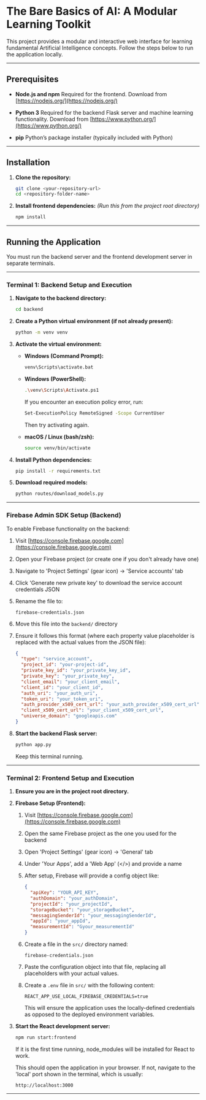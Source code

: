 # The Bare Basics of AI: A Modular Learning Toolkit

This project provides a modular and interactive web interface for learning fundamental Artificial Intelligence concepts. Follow the steps below to run the application locally.

---

## Prerequisites

* **Node.js and npm**
  Required for the frontend. Download from [https://nodejs.org/](https://nodejs.org/)

* **Python 3**
  Required for the backend Flask server and machine learning functionality. Download from [https://www.python.org/](https://www.python.org/)

* **pip**
  Python’s package installer (typically included with Python)

---

## Installation

1. **Clone the repository:**

   ```bash
   git clone <your-repository-url>
   cd <repository-folder-name>
   ```

2. **Install frontend dependencies:**
   *(Run this from the project root directory)*

   ```bash
   npm install
   ```

---

## Running the Application

You must run the backend server and the frontend development server in separate terminals.

---

### Terminal 1: Backend Setup and Execution

1. **Navigate to the backend directory:**

   ```bash
   cd backend
   ```

2. **Create a Python virtual environment (if not already present):**

   ```bash
   python -m venv venv
   ```

3. **Activate the virtual environment:**

   * **Windows (Command Prompt):**

     ```bash
     venv\Scripts\activate.bat
     ```

   * **Windows (PowerShell):**

     ```bash
     .\venv\Scripts\Activate.ps1
     ```

     If you encounter an execution policy error, run:

     ```bash
     Set-ExecutionPolicy RemoteSigned -Scope CurrentUser
     ```

     Then try activating again.

   * **macOS / Linux (bash/zsh):**

     ```bash
     source venv/bin/activate
     ```

4. **Install Python dependencies:**

   ```bash
   pip install -r requirements.txt
   ```

5. **Download required models:**

   ```bash
   python routes/download_models.py
   ```

---

### Firebase Admin SDK Setup (Backend)

To enable Firebase functionality on the backend:

1. Visit [https://console.firebase.google.com](https://console.firebase.google.com)

2. Open your Firebase project (or create one if you don't already have one)

3. Navigate to 'Project Settings' (gear icon) → 'Service accounts' tab

4. Click 'Generate new private key' to download the service account credentials JSON

5. Rename the file to:

   ```
   firebase-credentials.json
   ```

6. Move this file into the `backend/` directory

7. Ensure it follows this format (where each property value placeholder is replaced with the actual values from the JSON file):

   ```json
   {
     "type": "service_account",
     "project_id": "your-project-id",
     "private_key_id": "your_private_key_id",
     "private_key": "your_private_key",
     "client_email": "your_client_email",
     "client_id": "your_client_id",
     "auth_uri": "your_auth_uri",
     "token_uri": "your_token_uri",
     "auth_provider_x509_cert_url": "your_auth_provider_x509_cert_url",
     "client_x509_cert_url": "your_client_x509_cert_url",
     "universe_domain": "googleapis.com"
   }
   ```

8. **Start the backend Flask server:**

   ```bash
   python app.py
   ```

   Keep this terminal running.

---

### Terminal 2: Frontend Setup and Execution

1. **Ensure you are in the project root directory.**

2. **Firebase Setup (Frontend):**

   1. Visit [https://console.firebase.google.com](https://console.firebase.google.com)

   2. Open the same Firebase project as the one you used for the backend

   3. Open 'Project Settings' (gear icon) → 'General' tab

   4. Under 'Your Apps', add a 'Web App' (\</>) and provide a name

   5. After setup, Firebase will provide a config object like:

      ```json
      {
        "apiKey": "YOUR_API_KEY",
        "authDomain": "your_authDomain",
        "projectId": "your_projectId",
        "storageBucket": "your_storageBucket",
        "messagingSenderId": "your_messagingSenderId",
        "appId": "your_appId",
        "measurementId": "Gyour_measurementId"
      }
      ```

   6. Create a file in the `src/` directory named:

      ```
      firebase-credentials.json
      ```

   7. Paste the configuration object into that file, replacing all placeholders with your actual values.

   8. Create a `.env` file in `src/` with the following content:

      ```
      REACT_APP_USE_LOCAL_FIREBASE_CREDENTIALS=true
      ```

      This will ensure the application uses the locally-defined credentials as opposed to the deployed environment variables.

3. **Start the React development server:**

   ```bash
   npm run start:frontend
   ```

   If it is the first time running, node_modules will be installed for React to work.

   This should open the application in your browser. If not, navigate to the 'local' port shown in the terminal, which is usually:

   ```
   http://localhost:3000
   ```

---